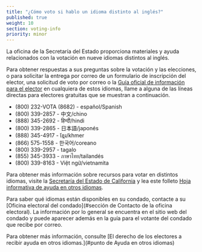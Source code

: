```yaml
---
title: "¿Cómo voto si hablo un idioma distinto al inglés?"
published: true
weight: 10
section: voting-info
priority: minor
---
```

La oficina de la Secretaría del Estado proporciona materiales y ayuda relacionados con la votación en nueve idiomas distintos al inglés.  

Para obtener respuestas a sus preguntas sobre la votación y las elecciones, o para solicitar la entrega por correo de un formulario de inscripción del elector, una solicitud de voto por correo o la [Guía oficial de información para el elector](http://www.voterguide.sos.ca.gov/) en cualquiera de estos idiomas, llame a alguna de las líneas directas para electores gratuitas que se muestran a continuación.  

- (800) 232-VOTA (8682) - español/Spanish  
- (800) 339-2857 - 中文/chino  
- (888) 345-2692 - हिन्दी/hindi
- (800) 339-2865 - 日本語/japonés  
- (888) 345-4917 - ខ្មែរ/khmer
- (866) 575-1558 - 한국어/coreano  
- (800) 339-2957 - tagalo  
- (855) 345-3933 - ภาษาไทย/tailandés  
- (800) 339-8163 - Việt ngữ/vietnamita  

Para obtener más información sobre recursos para votar en distintos idiomas, visite la [Secretaría del Estado de California](http://www.sos.ca.gov/elections/voting-resources/) y lea este folleto [Hoja informativa de ayuda en otros idiomas](http://advancingjustice-la.org/sites/default/files/LanguageAssistanceFactSheet.pdf).  

Para saber qué idiomas están disponibles en su condado, contacte a su [Oficina electoral del condado](#sección de Contacto de la oficina electoral). La información por lo general se encuentra en el sitio web del condado y puede aparecer además en la guía para el votante del condado que recibe por correo.  

Para obtener más información, consulte [El derecho de los electores a recibir ayuda en otros idiomas.](#punto de Ayuda en otros idiomas) 
